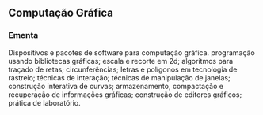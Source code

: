 ## Computação Gráfica

### Ementa

Dispositivos e pacotes de software para computação gráfica. programação usando bibliotecas gráficas; escala e recorte em 2d; algoritmos para traçado de retas; circunferências; letras e polígonos em tecnologia de rastreio; técnicas de interação; técnicas de manipulação de janelas; construção interativa de curvas; armazenamento, compactação e recuperação de informações gráficas; construção de editores gráficos; prática de laboratório.